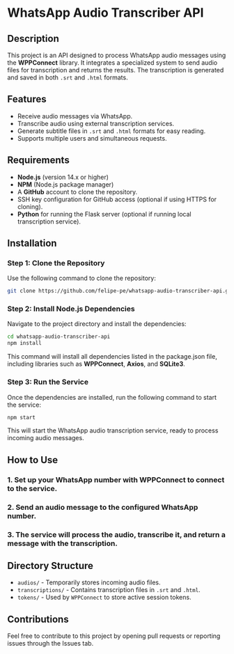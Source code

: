 # WhatsApp Audio Transcriber API

## Description

This project is an API designed to process WhatsApp audio messages using the **WPPConnect** library. It integrates a specialized system to send audio files for transcription and returns the results. The transcription is generated and saved in both `.srt` and `.html` formats.

## Features

- Receive audio messages via WhatsApp.
- Transcribe audio using external transcription services.
- Generate subtitle files in `.srt` and `.html` formats for easy reading.
- Supports multiple users and simultaneous requests.

## Requirements

- **Node.js** (version 14.x or higher)
- **NPM** (Node.js package manager)
- A **GitHub** account to clone the repository.
- SSH key configuration for GitHub access (optional if using HTTPS for cloning).
- **Python** for running the Flask server (optional if running local transcription service).

## Installation

### Step 1: Clone the Repository

Use the following command to clone the repository:

```bash
git clone https://github.com/felipe-pe/whatsapp-audio-transcriber-api.git
```


### Step 2: Install Node.js Dependencies
Navigate to the project directory and install the dependencies:

```bash
cd whatsapp-audio-transcriber-api
npm install
```
This command will install all dependencies listed in the package.json file, including libraries such as **WPPConnect**, **Axios**, and **SQLite3**.


### Step 3: Run the Service

Once the dependencies are installed, run the following command to start the service:

```bash
npm start
```
This will start the WhatsApp audio transcription service, ready to process incoming audio messages.

## How to Use
  ### 1. Set up your WhatsApp number with WPPConnect to connect to the service.
  ### 2. Send an audio message to the configured WhatsApp number.
  ### 3. The service will process the audio, transcribe it, and return a message with the transcription.


## Directory Structure
- `audios/` - Temporarily stores incoming audio files.
- `transcriptions/` - Contains transcription files in `.srt` and `.html`.
- `tokens/` - Used by `WPPConnect` to store active session tokens.

## Contributions
Feel free to contribute to this project by opening pull requests or reporting issues through the Issues tab.

